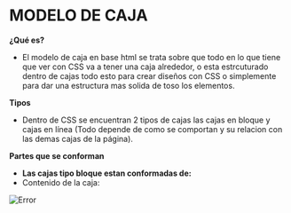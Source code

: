 
# **MODELO DE CAJA**


**¿Qué es?**
* El modelo de caja en base html se trata sobre que todo en lo que tiene que ver con CSS va a tener una caja alrededor, o esta estrcuturado dentro de cajas todo esto para crear diseños con CSS o simplemente para dar una estructura mas solida de toso los elementos. 


**Tipos**
* Dentro de CSS se encuentran 2 tipos de cajas las cajas en bloque y cajas en línea (Todo depende de como se comportan y su relacion con las demas cajas de la página).


**Partes que se conforman**
- **Las cajas tipo bloque estan conformadas de:**
- Contenido de la caja: 

![Error](https://s3-us-west-2.amazonaws.com/devcodepro/media/tutorials/modelo-caja-css-t1.jpg)


